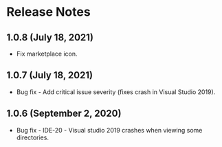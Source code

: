 # Release Notes

## 1.0.8 (July 18, 2021)
- Fix marketplace icon.

## 1.0.7 (July 18, 2021)
- Bug fix - Add critical issue severity (fixes crash in Visual Studio 2019).

## 1.0.6 (September 2, 2020)
- Bug fix - IDE-20 - Visual studio 2019 crashes when viewing some directories.
